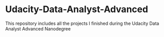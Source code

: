# Udacity-Data-Analyst-Advanced
 This repository includes all the projects I finished during the Udacity Data Analyst Advanced Nanodegree
